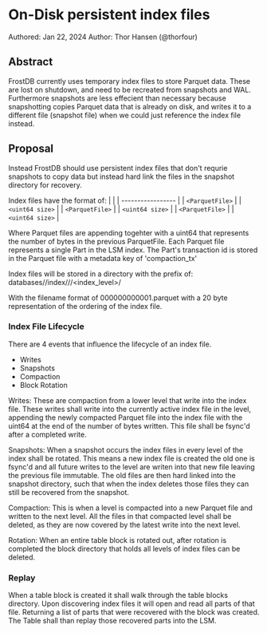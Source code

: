 # On-Disk persistent index files

Authored: Jan 22, 2024
Author: Thor Hansen (@thorfour)

## Abstract

FrostDB currently uses temporary index files to store Parquet data. These are lost on shutdown, and need to be recreated from snapshots and WAL.
Furthermore snapshots are less effecient than necessary because snapshotting copies Parquet data that is already on disk, and writes it to a different file (snapshot file)
when we could just reference the index file instead.

## Proposal

Instead FrostDB should use persistent index files that don't requrie snapshots to copy data but instead hard link the files in the snapshot directory for recovery.

Index files have the format of:
|                    |
| -----------------  |
|   `<ParquetFile>`  |
|   `<uint64 size>`  |
|   `<ParquetFile>`  |
|   `<uint64 size>`  |
|   `<ParquetFile>`  |
|   `<uint64 size>`  |

Where Parquet files are appending togehter with a uint64 that represents the number of bytes in the previous ParquetFile.
Each Parquet file represents a single Part in the LSM index. The Part's transaction id is stored in the Parquet file with a metadata key of 'compaction_tx'

Index files will be stored in a directory with the prefix of:
databases/<database>/index/<table>/<block>/<index_level>/

With the filename format of 000000000001.parquet with a 20 byte representation of the ordering of the index file.

### Index File Lifecycle

There are 4 events that influence the lifecycle of an index file.
- Writes
- Snapshots
- Compaction
- Block Rotation

Writes: 
    These are compaction from a lower level that write into the index file. These writes shall write into the currently active index file in the level,
    appending the newly compacted Parquet file into the index file with the uint64 at the end of the number of bytes written.
    This file shall be fsync'd after a completed write.

Snapshots: 
    When a snapshot occurs the index files in every level of the index shall be rotated. This means a new index file is created the old one is fsync'd
    and all future writes to the level are writen into that new file leaving the previous file immutable. The old files are then hard linked into the snapshot directory,
    such that when the index deletes those files they can still be recovered from the snapshot.

Compaction: 
    This is when a level is compacted into a new Parquet file and written to the next level. All the files in that compacted level shall be deleted, as they are now
    covered by the latest write into the next level.

Rotation:
    When an entire table block is rotated out, after rotation is completed the block directory that holds all levels of index files can be deleted.


### Replay

When a table block is created it shall walk through the table blocks directory. Upon discovering index files it will open and read all parts of that file.
Returning a list of parts that were recovered with the block was created. The Table shall than replay those recovered parts into the LSM.
